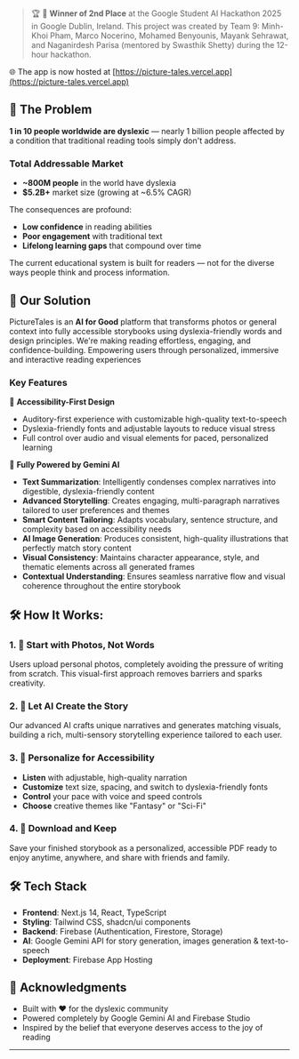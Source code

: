 
> 🏆 🥈 **Winner of 2nd Place** at the Google Student AI Hackathon 2025 in Google Dublin, Ireland. This project was created by Team 9: Minh-Khoi Pham, Marco Nocerino, Mohamed Benyounis, Mayank Sehrawat, and Naganirdesh Parisa (mentored by Swasthik Shetty) during the 12-hour hackathon.

🌐 The app is now hosted at [https://picture-tales.vercel.app](https://picture-tales.vercel.app)

## 🌟 The Problem

**1 in 10 people worldwide are dyslexic** — nearly 1 billion people affected by a condition that traditional reading tools simply don't address.

### Total Addressable Market

- **~800M people** in the world have dyslexia
- **$5.2B+** market size (growing at ~6.5% CAGR)

The consequences are profound:

- **Low confidence** in reading abilities
- **Poor engagement** with traditional text
- **Lifelong learning gaps** that compound over time

The current educational system is built for readers — not for the diverse ways people think and process information.

## 🚀 Our Solution

PictureTales is an **AI for Good** platform that transforms photos or general context into fully accessible storybooks using dyslexia-friendly words and design principles. We're making reading effortless, engaging, and confidence-building. Empowering users through personalized, immersive and interactive reading experiences

### Key Features

🎯 **Accessibility-First Design**

- Auditory-first experience with customizable high-quality text-to-speech
- Dyslexia-friendly fonts and adjustable layouts to reduce visual stress
- Full control over audio and visual elements for paced, personalized learning

🤖 **Fully Powered by Gemini AI**

- **Text Summarization**: Intelligently condenses complex narratives into digestible, dyslexia-friendly content
- **Advanced Storytelling**: Creates engaging, multi-paragraph narratives tailored to user preferences and themes
- **Smart Content Tailoring**: Adapts vocabulary, sentence structure, and complexity based on accessibility needs
- **AI Image Generation**: Produces consistent, high-quality illustrations that perfectly match story content
- **Visual Consistency**: Maintains character appearance, style, and thematic elements across all generated frames
- **Contextual Understanding**: Ensures seamless narrative flow and visual coherence throughout the entire storybook

## 🛠️ How It Works:

### 1. 📸 Start with Photos, Not Words

Users upload personal photos, completely avoiding the pressure of writing from scratch. This visual-first approach removes barriers and sparks creativity.

### 2. 🤖 Let AI Create the Story

Our advanced AI crafts unique narratives and generates matching visuals, building a rich, multi-sensory storytelling experience tailored to each user.

### 3. 🎨 Personalize for Accessibility

- **Listen** with adjustable, high-quality narration
- **Customize** text size, spacing, and switch to dyslexia-friendly fonts
- **Control** your pace with voice and speed controls
- **Choose** creative themes like "Fantasy" or "Sci-Fi"

### 4. 💾 Download and Keep

Save your finished storybook as a personalized, accessible PDF ready to enjoy anytime, anywhere, and share with friends and family.

## 🛠️ Tech Stack

- **Frontend**: Next.js 14, React, TypeScript
- **Styling**: Tailwind CSS, shadcn/ui components
- **Backend**: Firebase (Authentication, Firestore, Storage)
- **AI**: Google Gemini API for story generation, images generation & text-to-speech
- **Deployment**: Firebase App Hosting


## 🙏 Acknowledgments

- Built with ❤️ for the dyslexic community
- Powered completely by Google Gemini AI and Firebase Studio
- Inspired by the belief that everyone deserves access to the joy of reading

---


